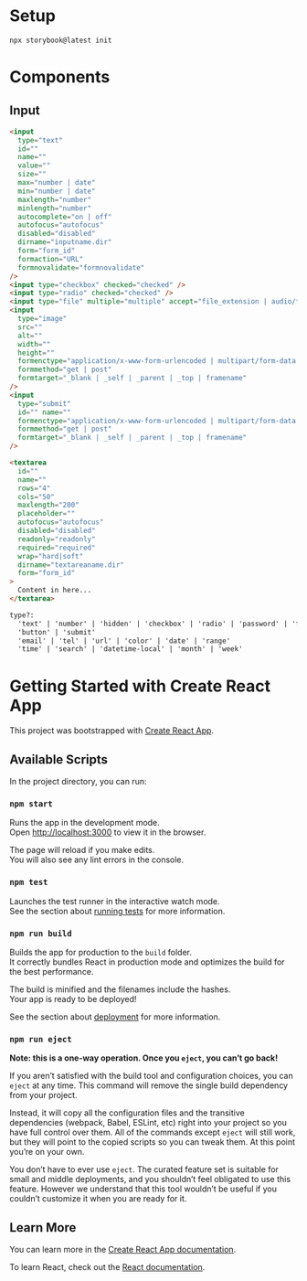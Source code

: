 # Setup

```sh
npx storybook@latest init
```

# Components

## Input

```html
<input
  type="text"
  id=""
  name=""
  value=""
  size=""
  max="number | date"
  min="number | date"
  maxlength="number"
  minlength="number"
  autocomplete="on | off"
  autofocus="autofocus"
  disabled="disabled"
  dirname="inputname.dir"
  form="form_id"
  formaction="URL"
  formnovalidate="formnovalidate"
/>
<input type="checkbox" checked="checked" />
<input type="radio" checked="checked" />
<input type="file" multiple="multiple" accept="file_extension | audio/* | video/* | image/* | media_type" />
<input
  type="image"
  src=""
  alt=""
  width=""
  height=""
  formenctype="application/x-www-form-urlencoded | multipart/form-data | text/plain"
  formmethod="get | post"
  formtarget="_blank | _self | _parent | _top | framename"
/>
<input
  type="submit"
  id="" name=""
  formenctype="application/x-www-form-urlencoded | multipart/form-data | text/plain"
  formmethod="get | post"
  formtarget="_blank | _self | _parent | _top | framename"
/>

<textarea
  id=""
  name=""
  rows="4"
  cols="50"
  maxlength="200"
  placeholder=""
  autofocus="autofocus"
  disabled="disabled"
  readonly="readonly"
  required="required"
  wrap="hard|soft"
  dirname="textareaname.dir"
  form="form_id"
>
  Content in here...
</textarea>

type?:
  'text' | 'number' | 'hidden' | 'checkbox' | 'radio' | 'password' | 'file' | 'image' | 'reset'
  'button' | 'submit'
  'email' | 'tel' | 'url' | 'color' | 'date' | 'range'
  'time' | 'search' | 'datetime-local' | 'month' | 'week'
```

# Getting Started with Create React App

This project was bootstrapped with [Create React App](https://github.com/facebook/create-react-app).

## Available Scripts

In the project directory, you can run:

### `npm start`

Runs the app in the development mode.\
Open [http://localhost:3000](http://localhost:3000) to view it in the browser.

The page will reload if you make edits.\
You will also see any lint errors in the console.

### `npm test`

Launches the test runner in the interactive watch mode.\
See the section about [running tests](https://facebook.github.io/create-react-app/docs/running-tests) for more information.

### `npm run build`

Builds the app for production to the `build` folder.\
It correctly bundles React in production mode and optimizes the build for the best performance.

The build is minified and the filenames include the hashes.\
Your app is ready to be deployed!

See the section about [deployment](https://facebook.github.io/create-react-app/docs/deployment) for more information.

### `npm run eject`

**Note: this is a one-way operation. Once you `eject`, you can’t go back!**

If you aren’t satisfied with the build tool and configuration choices, you can `eject` at any time. This command will remove the single build dependency from your project.

Instead, it will copy all the configuration files and the transitive dependencies (webpack, Babel, ESLint, etc) right into your project so you have full control over them. All of the commands except `eject` will still work, but they will point to the copied scripts so you can tweak them. At this point you’re on your own.

You don’t have to ever use `eject`. The curated feature set is suitable for small and middle deployments, and you shouldn’t feel obligated to use this feature. However we understand that this tool wouldn’t be useful if you couldn’t customize it when you are ready for it.

## Learn More

You can learn more in the [Create React App documentation](https://facebook.github.io/create-react-app/docs/getting-started).

To learn React, check out the [React documentation](https://reactjs.org/).
